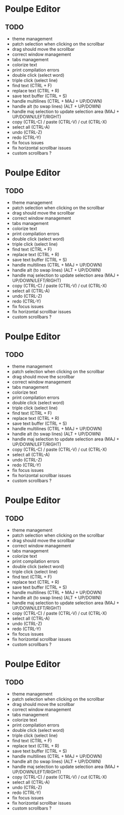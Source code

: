 # Poulpe Editor

## TODO

+ theme management
+ patch selection when clicking on the scrollbar
+ drag should move the scrollbar
+ correct window management
+ tabs management
+ colorize text
+ print compilation errors
+ double click (select word)
+ triple click (select line)
+ find text (CTRL + F)
+ replace text (CTRL + R)
+ save text buffer (CTRL + S)
+ handle multilines (CTRL + MAJ + UP/DOWN)
+ handle alt (to swap lines) (ALT + UP/DOWN)
+ handle maj selection to update selection area (MAJ + UP/DOWN/LEFT/RIGHT)
+ copy (CTRL-C) / paste (CTRL-V) / cut (CTRL-X)
+ select all (CTRL-A)
+ undo (CTRL-Z)
+ redo (CTRL-Y)
+ fix focus issues
+ fix horizontal scrollbar issues
+ custom scrollbars ?

# Poulpe Editor

## TODO

+ theme management
+ patch selection when clicking on the scrollbar
+ drag should move the scrollbar
+ correct window management
+ tabs management
+ colorize text
+ print compilation errors
+ double click (select word)
+ triple click (select line)
+ find text (CTRL + F)
+ replace text (CTRL + R)
+ save text buffer (CTRL + S)
+ handle multilines (CTRL + MAJ + UP/DOWN)
+ handle alt (to swap lines) (ALT + UP/DOWN)
+ handle maj selection to update selection area (MAJ + UP/DOWN/LEFT/RIGHT)
+ copy (CTRL-C) / paste (CTRL-V) / cut (CTRL-X)
+ select all (CTRL-A)
+ undo (CTRL-Z)
+ redo (CTRL-Y)
+ fix focus issues
+ fix horizontal scrollbar issues
+ custom scrollbars ?

# Poulpe Editor

## TODO

+ theme management
+ patch selection when clicking on the scrollbar
+ drag should move the scrollbar
+ correct window management
+ tabs management
+ colorize text
+ print compilation errors
+ double click (select word)
+ triple click (select line)
+ find text (CTRL + F)
+ replace text (CTRL + R)
+ save text buffer (CTRL + S)
+ handle multilines (CTRL + MAJ + UP/DOWN)
+ handle alt (to swap lines) (ALT + UP/DOWN)
+ handle maj selection to update selection area (MAJ + UP/DOWN/LEFT/RIGHT)
+ copy (CTRL-C) / paste (CTRL-V) / cut (CTRL-X)
+ select all (CTRL-A)
+ undo (CTRL-Z)
+ redo (CTRL-Y)
+ fix focus issues
+ fix horizontal scrollbar issues
+ custom scrollbars ?

# Poulpe Editor

## TODO

+ theme management
+ patch selection when clicking on the scrollbar
+ drag should move the scrollbar
+ correct window management
+ tabs management
+ colorize text
+ print compilation errors
+ double click (select word)
+ triple click (select line)
+ find text (CTRL + F)
+ replace text (CTRL + R)
+ save text buffer (CTRL + S)
+ handle multilines (CTRL + MAJ + UP/DOWN)
+ handle alt (to swap lines) (ALT + UP/DOWN)
+ handle maj selection to update selection area (MAJ + UP/DOWN/LEFT/RIGHT)
+ copy (CTRL-C) / paste (CTRL-V) / cut (CTRL-X)
+ select all (CTRL-A)
+ undo (CTRL-Z)
+ redo (CTRL-Y)
+ fix focus issues
+ fix horizontal scrollbar issues
+ custom scrollbars ?

# Poulpe Editor

## TODO

+ theme management
+ patch selection when clicking on the scrollbar
+ drag should move the scrollbar
+ correct window management
+ tabs management
+ colorize text
+ print compilation errors
+ double click (select word)
+ triple click (select line)
+ find text (CTRL + F)
+ replace text (CTRL + R)
+ save text buffer (CTRL + S)
+ handle multilines (CTRL + MAJ + UP/DOWN)
+ handle alt (to swap lines) (ALT + UP/DOWN)
+ handle maj selection to update selection area (MAJ + UP/DOWN/LEFT/RIGHT)
+ copy (CTRL-C) / paste (CTRL-V) / cut (CTRL-X)
+ select all (CTRL-A)
+ undo (CTRL-Z)
+ redo (CTRL-Y)
+ fix focus issues
+ fix horizontal scrollbar issues
+ custom scrollbars ?